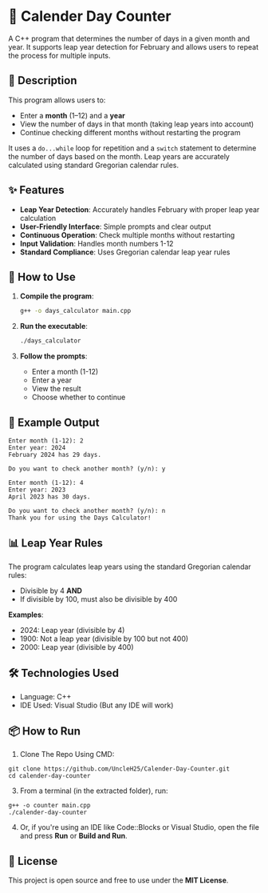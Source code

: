 # 📅 Calender Day Counter

A C++ program that determines the number of days in a given month and year. It supports leap year detection for February and allows users to repeat the process for multiple inputs.

## 📄 Description

This program allows users to:
* Enter a **month** (1–12) and a **year**
* View the number of days in that month (taking leap years into account)
* Continue checking different months without restarting the program

It uses a `do...while` loop for repetition and a `switch` statement to determine the number of days based on the month. Leap years are accurately calculated using standard Gregorian calendar rules.

## ✨ Features

- **Leap Year Detection**: Accurately handles February with proper leap year calculation
- **User-Friendly Interface**: Simple prompts and clear output
- **Continuous Operation**: Check multiple months without restarting
- **Input Validation**: Handles month numbers 1-12
- **Standard Compliance**: Uses Gregorian calendar leap year rules

## 🚀 How to Use

1. **Compile the program**:
   ```bash
   g++ -o days_calculator main.cpp
   ```

2. **Run the executable**:
   ```bash
   ./days_calculator
   ```

3. **Follow the prompts**:
   - Enter a month (1-12)
   - Enter a year
   - View the result
   - Choose whether to continue

## 🧾 Example Output

```
Enter month (1-12): 2
Enter year: 2024
February 2024 has 29 days.

Do you want to check another month? (y/n): y

Enter month (1-12): 4
Enter year: 2023
April 2023 has 30 days.

Do you want to check another month? (y/n): n
Thank you for using the Days Calculator!
```

## 📊 Leap Year Rules

The program calculates leap years using the standard Gregorian calendar rules:
- Divisible by 4 **AND**
- If divisible by 100, must also be divisible by 400

**Examples**:
- 2024: Leap year (divisible by 4)
- 1900: Not a leap year (divisible by 100 but not 400)
- 2000: Leap year (divisible by 400)

## 🛠️ Technologies Used
* Language: C++
* IDE Used: Visual Studio (But any IDE will work)

## 📦 How to Run
1. Clone The Repo Using CMD:
```
git clone https://github.com/UncleH25/Calender-Day-Counter.git
cd calender-day-counter
```

3. From a terminal (in the extracted folder), run:
```
g++ -o counter main.cpp
./calender-day-counter
```

4. Or, if you're using an IDE like Code::Blocks or Visual Studio, open the file and press **Run** or **Build and Run**.

## 📌 License
This project is open source and free to use under the **MIT License**.

